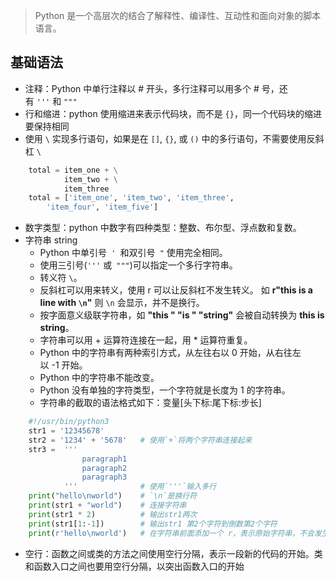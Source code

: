 > Python 是一个高层次的结合了解释性、编译性、互动性和面向对象的脚本语言。

## 基础语法

- 注释：Python 中单行注释以 # 开头，多行注释可以用多个 # 号，还有 `'''` 和 `"""`
- 行和缩进：python 使用缩进来表示代码块，而不是 `{}`，同一个代码块的缩进要保持相同
- 使用 `\` 实现多行语句，如果是在 `[]`, `{}`, 或 `()` 中的多行语句，不需要使用反斜杠 `\`
``` python
	total = item_one + \
	        item_two + \
	        item_three
	total = ['item_one', 'item_two', 'item_three',
        'item_four', 'item_five']
```
- 数字类型：python 中数字有四种类型：整数、布尔型、浮点数和复数。
- 字符串 string
	- Python 中单引号` ' `和双引号` "` 使用完全相同。
	- 使用三引号(`'''` 或` """`)可以指定一个多行字符串。
	- 转义符 `\`。
	- 反斜杠可以用来转义，使用 r 可以让反斜杠不发生转义。 如 **r"this is a line with `\n`"** 则 `\n` 会显示，并不是换行。
	- 按字面意义级联字符串，如 **"this " "is " "string"** 会被自动转换为 **this is string**。
	- 字符串可以用 + 运算符连接在一起，用 * 运算符重复。
	- Python 中的字符串有两种索引方式，从左往右以 0 开始，从右往左以 -1 开始。
	- Python 中的字符串不能改变。
	- Python 没有单独的字符类型，一个字符就是长度为 1 的字符串。
	- 字符串的截取的语法格式如下：变量[头下标:尾下标:步长]
```python
	#!/usr/bin/python3
	str1 = '12345678'
	str2 = '1234' + '5678'   # 使用`+`将两个字符串连接起来
	str3 =  '''
				paragraph1
				paragraph2
				paragraph3
			'''              # 使用`'''`输入多行
	print("hello\nworld")    # `\n`是换行符
	print(str1 + "world")    # 连接字符串
	print(str1 * 2)          # 输出str1两次
	print(str1[1:-1])        # 输出str1 第2个字符到倒数第2个字符
	print(r'hello\nworld')   # 在字符串前面添加一个 r，表示原始字符串，不会发生转义
```
- 空行：函数之间或类的方法之间使用空行分隔，表示一段新的代码的开始。类和函数入口之间也要用空行分隔，以突出函数入口的开始
